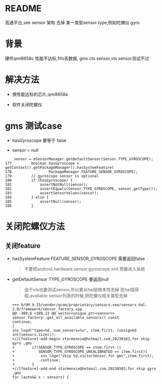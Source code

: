 # README

高通平台,see sensor 架构 去掉 某一类型sensor type,例如陀螺仪 gyro

# 背景

硬件qmi8658c 性能不达标,fifo丢数据, gms cts sensor,vts sensor测试不过

# 解决方法

* 换性能达标的芯片,qmi8658a

* 软件关闭陀螺仪

# gms 测试case

* hasGyroscope 要等于 false

* sensor = null

```
    sensor = mSensorManager.getDefaultSensor(Sensor.TYPE_GYROSCOPE);
177         boolean hasGyroscope = getContext().getPackageManager().hasSystemFeature(
178                 PackageManager.FEATURE_SENSOR_GYROSCOPE);
179         // gyroscope sensor is optional
180         if (hasGyroscope) {
181             assertNotNull(sensor);
182             assertEquals(Sensor.TYPE_GYROSCOPE, sensor.getType());
183             assertSensorValues(sensor);
184         } else {
185             assertNull(sensor);
186         }
```

# 关闭陀螺仪方法

## 关闭feature

* hasSystemFeature FEATURE_SENSOR_GYROSCOPE 需要返回false
    > 不要把android.hardware.sensor.gyroscope.xml 预置进入系统

* getDefaultSensor TYPE_GYROSCOPE 要返回null
    > 由于vts也要测试sensor,所以要从hal层根本性去掉
    > 在hal层获取,available sensor列表的时候,把陀螺仪相关类型去掉

    ```
    +++ b/UM.9.15/vendor/qcom/proprietary/sensors-see/sensors-hal-2.0/framework/sensor_factory.cpp
    @@ -389,6 +389,13 @@ vector<unique_ptr<sensor>> sensor_factory::get_all_available_sensors() const
    continue;
    }
    sns_logd("type=%d, num_sensors=%u", item.first, (unsigned int)sensors.size());
    +//[feature]-add-begin starmenxie@hotmail.com,20230103,for skip gyro ,gms
    +        if(SENSOR_TYPE_GYROSCOPE == item.first ||
    +           SENSOR_TYPE_GYROSCOPE_UNCALIBRATED == item.first){
    +            sns_loge("skip %d,victorSensor,for gms",item.first);
    +            continue;
    +        }
    +//[feature]-add-end starmenxie@hotmail.com,20230103,for skip gyro ,gms
    for (auto&& s : sensors) {
    ```